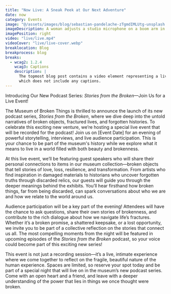 ```yaml
---
title: "Now Live: A Sneak Peek at Our Next Adventure"
date: now
category: Events
image: "@/assets/images/blog/sebastian-pandelache-zTgmdIMLUtg-unsplash.jpg"
imageDescription: A woman adjusts a studio microphone on a boom arm in front of a laptop.
imagePosition: right
video: "live/live.mp4"
videoCover: "live/live-cover.webp"
breaklocation: Blog
breakprocess: blog
breaks:
  - wcag2: 1.2.4
    wcag3: Captions
    description: |
      The topmost blog post contains a video element representing a live broadcast,
      which does not include any captions.
---
```


Introducing Our New Podcast Series: <cite>Stories from the Broken</cite>—Join Us for a Live Event!

The Museum of Broken Things is thrilled to announce the launch of its new podcast series, *Stories from the Broken*, where we dive deep into the untold narratives of broken objects, fractured lives, and forgotten histories. To celebrate this exciting new venture, we’re hosting a special live event that will be recorded for the podcast! Join us on [Event Date] for an evening of powerful storytelling, interviews, and live audience participation. This is your chance to be part of the museum's history while we explore what it means to live in a world filled with both beauty and brokenness.

At this live event, we’ll be featuring guest speakers who will share their personal connections to items in our museum collection—broken objects that tell stories of love, loss, resilience, and transformation. From artists who find inspiration in damaged materials to historians who uncover forgotten truths through discarded relics, our guests will guide you through the deeper meanings behind the exhibits. You’ll hear firsthand how broken things, far from being discarded, can spark conversations about who we are and how we relate to the world around us.

Audience participation will be a key part of the evening! Attendees will have the chance to ask questions, share their own stories of brokenness, and contribute to the rich dialogue about how we navigate life’s fractures. Whether it’s a broken promise, a shattered keepsake, or a lost opportunity, we invite you to be part of a collective reflection on the stories that connect us all. The most compelling moments from the night will be featured in upcoming episodes of the *Stories from the Broken* podcast, so your voice could become part of this exciting new series!

This event is not just a recording session—it’s a live, intimate experience where we come together to reflect on the fragile, beautiful nature of the human experience. Spaces are limited, so reserve your spot today and be part of a special night that will live on in the museum’s new podcast series. Come with an open heart and a friend, and leave with a deeper understanding of the power that lies in things we once thought were broken.